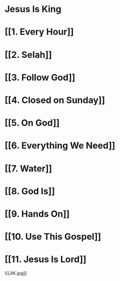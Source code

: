 # Jesus Is King

# [[1. Every Hour]]

# [[2. Selah]]

# [[3. Follow God]]

# [[4. Closed on Sunday]]

# [[5. On God]]

# [[6. Everything We Need]]

# [[7. Water]]

# [[8. God Is]]

# [[9. Hands On]]

# [[10. Use This Gospel]]

# [[11. Jesus Is Lord]]

![[JIK.jpg]]

